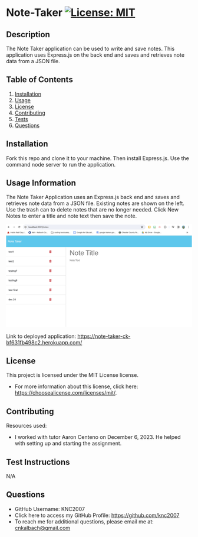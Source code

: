 # Note-Taker [![License: MIT](https://img.shields.io/badge/License-MIT-yellow.svg)](https://opensource.org/licenses/MIT)

## Description
The Note Taker application can be used to write and save notes. This application uses Express.js on the back end and saves and retrieves note data from a JSON file.

## Table of Contents
1. [Installation](#installation)
2. [Usage](#usage-information)
3. [License](#license)
4. [Contributing](#contributing)
5. [Tests](#test-instructions)
6. [Questions](#questions)

## Installation
Fork this repo and clone it to your machine. Then install Express.js. Use the command node server to run the application.

## Usage Information
The Note Taker Application uses an Express.js back end and saves and retrieves note data from a JSON file. Existing notes are shown on the left. Use the trash can to delete notes that are no longer needed. Click New Notes to enter a title and note text then save the note.
    
![Enter notes and save them in the Note Taker Application.](./public/assets/note%20taker%20application.png)

Link to deployed application: https://note-taker-ck-bf631fb498c2.herokuapp.com/ 

## License
This project is licensed under the MIT License license.
* For more information about this license, click here: https://choosealicense.com/licenses/mit/.

## Contributing 
Resources used:
* I worked with tutor Aaron Centeno on December 6, 2023. He helped with setting up and starting the assignment.

## Test Instructions
N/A

## Questions
* GitHub Username: KNC2007
* Click here to access my GitHub Profile: https://github.com/knc2007
* To reach me for additional questions, please email me at: [cnkalbach@gmail.com](mailto:cnkalbach@gmail.com)
